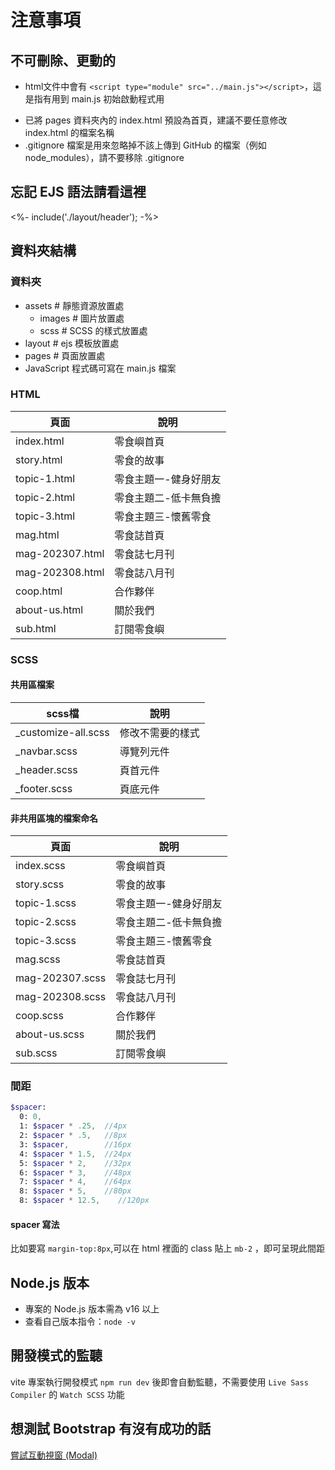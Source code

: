 # 注意事項

## 不可刪除、更動的

* html文件中會有 `<script type="module" src="../main.js"></script>`，這是指有用到 main.js 初始啟動程式用

- 已將 pages 資料夾內的 index.html 預設為首頁，建議不要任意修改 index.html 的檔案名稱
- .gitignore 檔案是用來忽略掉不該上傳到 GitHub 的檔案（例如 node_modules），請不要移除 .gitignore

## 忘記 EJS 語法請看這裡

<%- include('./layout/header'); -%>

## 資料夾結構

### 資料夾

- assets # 靜態資源放置處
  - images # 圖片放置處
  - scss # SCSS 的樣式放置處
- layout # ejs 模板放置處
- pages # 頁面放置處
- JavaScript 程式碼可寫在 main.js 檔案

### HTML

| 頁面            | 說明                  |
| --------------- | --------------------- |
| index.html      | 零食嶼首頁            |
| story.html      | 零食的故事            |
| topic-1.html    | 零食主題一-健身好朋友 |
| topic-2.html    | 零食主題二-低卡無負擔 |
| topic-3.html    | 零食主題三-懷舊零食   |
| mag.html        | 零食誌首頁            |
| mag-202307.html | 零食誌七月刊          |
| mag-202308.html | 零食誌八月刊          |
| coop.html       | 合作夥伴              |
| about-us.html   | 關於我們              |
| sub.html        | 訂閱零食嶼            |

### SCSS

#### 共用區檔案

| scss檔              | 說明             |
| ------------------- | ---------------- |
| _customize-all.scss | 修改不需要的樣式 |
| _navbar.scss        | 導覽列元件       |
| _header.scss        | 頁首元件         |
| _footer.scss        | 頁底元件         |

#### 非共用區塊的檔案命名

| 頁面            | 說明                  |
| --------------- | --------------------- |
| index.scss      | 零食嶼首頁            |
| story.scss      | 零食的故事            |
| topic-1.scss    | 零食主題一-健身好朋友 |
| topic-2.scss    | 零食主題二-低卡無負擔 |
| topic-3.scss    | 零食主題三-懷舊零食   |
| mag.scss        | 零食誌首頁            |
| mag-202307.scss | 零食誌七月刊          |
| mag-202308.scss | 零食誌八月刊          |
| coop.scss       | 合作夥伴              |
| about-us.scss   | 關於我們              |
| sub.scss        | 訂閱零食嶼            |

### 間距

```sass
$spacer: 
  0: 0,
  1: $spacer * .25,  //4px
  2: $spacer * .5,   //8px
  3: $spacer,        //16px
  4: $spacer * 1.5,  //24px
  5: $spacer * 2,    //32px
  6: $spacer * 3,    //48px
  7: $spacer * 4,    //64px
  8: $spacer * 5,    //80px
  8: $spacer * 12.5,    //120px

```

#### spacer 寫法

比如要寫 `margin-top:8px`,可以在 html 裡面的 class 貼上 `mb-2` ，即可呈現此間距

## Node.js 版本

- 專案的 Node.js 版本需為 v16 以上
- 查看自己版本指令：`node -v`

## 開發模式的監聽

vite 專案執行開發模式 `npm run dev` 後即會自動監聽，不需要使用 `Live Sass Compiler` 的 `Watch SCSS` 功能

## 想測試 Bootstrap 有沒有成功的話

[嘗試互動視窗 (Modal)](https://bootstrap5.hexschool.com/docs/5.0/components/modal/#live-demo)
